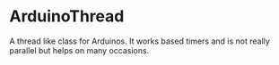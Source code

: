 # ArduinoThread
A thread like class for Arduinos. It works based timers and is not really parallel but helps on many occasions.
